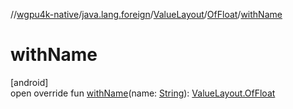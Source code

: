 //[wgpu4k-native](../../../../index.md)/[java.lang.foreign](../../index.md)/[ValueLayout](../index.md)/[OfFloat](index.md)/[withName](with-name.md)

# withName

[android]\
open override fun [withName](with-name.md)(name: [String](https://kotlinlang.org/api/core/kotlin-stdlib/kotlin/-string/index.html)): [ValueLayout.OfFloat](index.md)